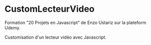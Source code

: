 # CustomLecteurVideo

Formation "20 Projets en Javascript" de Enzo Ustariz sur la plateform Udemy.

Customisation d'un lecteur vidéo avec Javascript.
